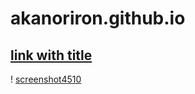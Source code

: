 # akanoriron.github.io
## [link with title](https://drive.google.com/file/d/1gA8zKPlkKxJrXOBcziaoCZQCwu3aLCnh/view?usp=sharing "migranten")
! [screenshot4510](https://media.discordapp.net/attachments/559126646075162625/950875184544510022/screenshot4510.jpg?width=1098&height=686)
